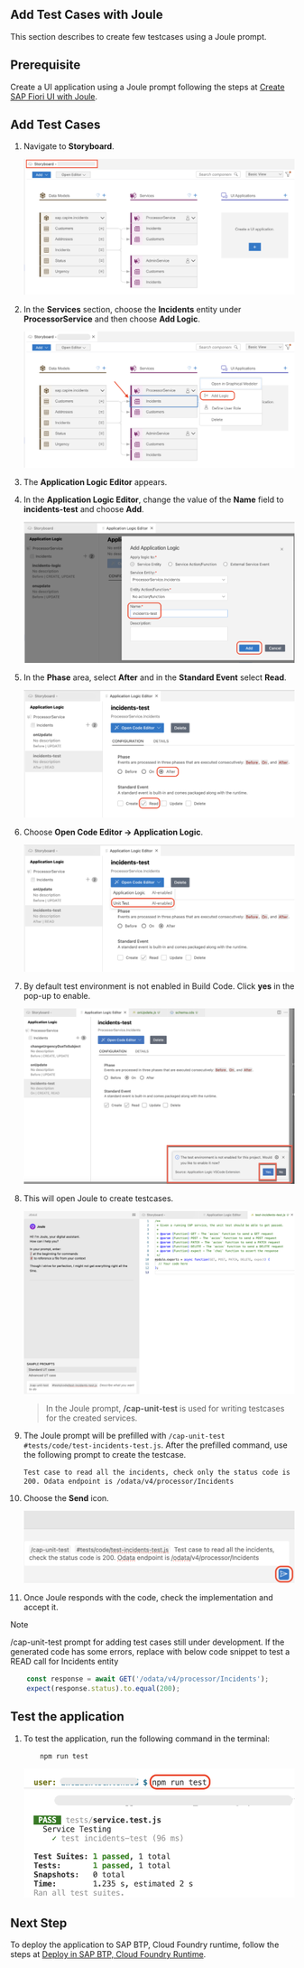 ## Add Test Cases with Joule

This section describes to create few testcases using a Joule prompt.

## Prerequisite

Create a UI application using a Joule prompt following the steps at [Create SAP Fiori UI with Joule](./fiori-ui.md).

## Add Test Cases

1. Navigate to **Storyboard**.

    ![Testcase](../images/custom-logic/storyboard.png)

2. In the **Services** section, choose the **Incidents** entity under **ProcessorService** and then choose **Add Logic**.

    ![Testcase](../images/custom-logic/add_logic_click.png)

3. The **Application Logic Editor** appears.

4. In the **Application Logic Editor**, change the value of the **Name** field to **incidents-test** and choose **Add**.

    ![Testcase](../images/testcases/testname.png)

5. In the **Phase** area, select **After** and in the **Standard Event** select **Read**.

    ![Testcase](../images/testcases/selectphase.png)

6. Choose **Open Code Editor -> Application Logic**.

    ![Testcase](../images/testcases/unittest.png)

7. By default test environment is not enabled in Build Code. Click **yes** in the pop-up to enable. 

    ![confirm-test-env](../images/testcases/confirm_env.png)

8. This will open Joule to create testcases.

    ![Testcase](../images/testcases/joule_start.png)

    > In the Joule prompt, **/cap-unit-test** is used for writing testcases for the created services.

9. The Joule prompt will be prefilled with `/cap-unit-test #tests/code/test-incidents-test.js`. After the prefilled command, use the following prompt to create the testcase.

    ```console
    Test case to read all the incidents, check only the status code is 200. Odata endpoint is /odata/v4/processor/Incidents
    ```
    
10. Choose the **Send** icon.

    ![Testcase](../images/testcases/joule_send.png)

11. Once Joule responds with the code, check the implementation and accept it. 

> [!Note]
> /cap-unit-test prompt for adding test cases still under development. If the generated code has some errors, replace with below code snippet to test a READ call for Incidents entity

```js
    const response = await GET('/odata/v4/processor/Incidents');
    expect(response.status).to.equal(200);
```

## Test the application

1. To test the application, run the following command in the terminal:

    ```sh
        npm run test
    ```
    ![Testcase](../images/testcases/testcase.png)

## Next Step

To deploy the application to SAP BTP, Cloud Foundry runtime, follow the steps at [Deploy in SAP BTP, Cloud Foundry Runtime](deploy-cf.md).